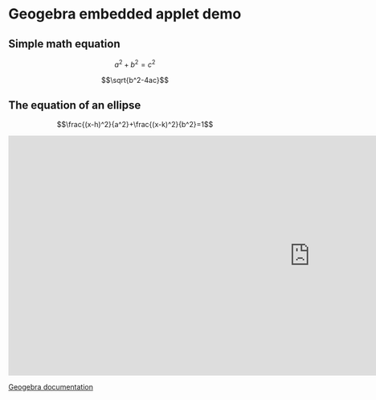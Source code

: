 # Geogebra embedded applet demo

## Simple math equation ##

$$a^2+b^2=c^2$$

$$\sqrt{b^2-4ac}$$

## The equation of an ellipse

$$\frac{(x-h)^2}{a^2}+\frac{(x-k)^2}{b^2}=1$$

<iframe scrolling="no"
src="https://www.geogebra.org/material/iframe/id/23587/width/1600/height/715/border/888888/rc/false/ai/false/sdz/false/smb/false/stb/false/stbh/true/ld/false/sri/false"
width="1200px"
height="477px"
style="border:0px;" allowfullscreen>
</iframe>

[Geogebra documentation](https://wiki.geogebra.org/en/Reference:Material_Embedding_(Iframe))
